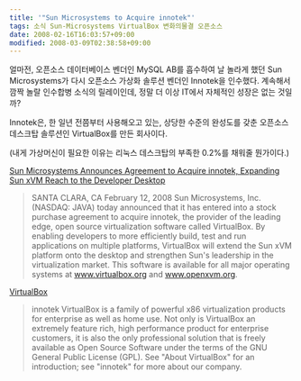 ```yaml
---
title: '"Sun Microsystems to Acquire innotek"'
tags: 소식 Sun-Microsystems VirtualBox 변화의물결 오픈소스
date: 2008-02-16T16:03:57+09:00
modified: 2008-03-09T02:38:58+09:00
---
```

얼마전, 오픈소스 데이터베이스 벤더인 MySQL AB를 흡수하여 날 놀라게 했던
Sun Microsystems가 다시 오픈소스 가상화 솔루션 벤더인 Innotek을 인수했다.
계속해서 깜짝 놀랄 인수합병 소식의 릴레이인데, 정말 더 이상 IT에서 자체적인
성장은 없는 것일까?

Innotek은, 한 일년 전쯤부터 사용해오고 있는, 상당한 수준의 완성도를 갖춘
오픈소스 데스크탑 솔루션인 VirtualBox를 만든 회사이다.

(내게 가상머신이 필요한 이유는 리눅스 데스크탑의 부족한 0.2%를 채워줄
뭔가이다.)


[Sun Microsystems Announces Agreement to Acquire innotek, Expanding Sun xVM Reach to the Developer Desktop](http://www.sun.com/aboutsun/pr/2008-02/sunflash.20080212.1.xml)

> SANTA CLARA, CA February 12, 2008 Sun Microsystems, Inc. (NASDAQ: JAVA) today announced that it has entered into a stock purchase agreement to acquire innotek, the provider of the leading edge, open source virtualization software called VirtualBox. By enabling developers to more efficiently build, test and run applications on multiple platforms, VirtualBox will extend the Sun xVM platform onto the desktop and strengthen Sun's leadership in the virtualization market. This software is available for all major operating systems at www.virtualbox.org and www.openxvm.org.

[VirtualBox](http://www.virtualbox.org/)

> innotek VirtualBox is a family of powerful x86 virtualization products for enterprise as well as home use. Not only is VirtualBox an extremely feature rich, high performance product for enterprise customers, it is also the only professional solution that is freely available as Open Source Software under the terms of the GNU General Public License (GPL). See "About VirtualBox" for an introduction; see "innotek" for more about our company.


